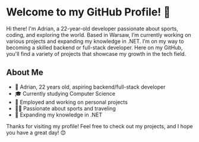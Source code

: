 # Welcome to my GitHub Profile! 👋

Hi there! I'm Adrian, a 22-year-old developer passionate about sports, coding, and exploring the world. Based in Warsaw, I’m currently working on various projects and expanding my knowledge in .NET. I’m on my way to becoming a skilled backend or full-stack developer. Here on my GitHub, you'll find a variety of projects that showcase my growth in the tech field.

## About Me
- 🌟 Adrian, 22 years old, aspiring backend/full-stack developer
- 🎓 Currently studying Computer Science
- 💼 Employed and working on personal projects
- 🏋️‍♂️ Passionate about sports and traveling
- 🌱 Expanding my knowledge in .NET

Thanks for visiting my profile! Feel free to check out my projects, and I hope you have a great day! 😊
